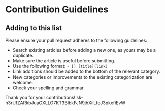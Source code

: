 # Contribution Guidelines

## Adding to this list

Please ensure your pull request adheres to the following guidelines:

- Search existing articles before adding a new one, as yours may be a duplicate.
- Make sure the article is useful before submitting.
- Use the following format: `- [] [title](link)`
- Link additions should be added to the bottom of the relevant category.
- New categories or improvements to the existing categorization are welcome.
- Check your spelling and grammar.

Thank you for your contributions!
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
